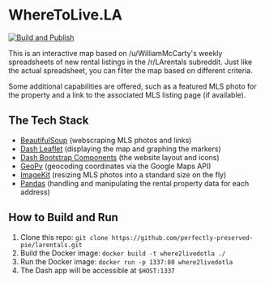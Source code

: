 # WhereToLive.LA
[![Build and Publish](https://github.com/perfectly-preserved-pie/larentals/actions/workflows/docker-image.yml/badge.svg)](https://github.com/perfectly-preserved-pie/larentals/actions/workflows/docker-image.yml)

This is an interactive map based on /u/WilliamMcCarty's weekly spreadsheets of new rental listings in the /r/LArentals subreddit. Just like the actual spreadsheet, you can filter the map based on different criteria.

Some additional capabilities are offered, such as a featured MLS photo for the property and a link to the associated MLS listing page (if available).

## The Tech Stack
* [BeautifulSoup](https://www.crummy.com/software/BeautifulSoup/bs4/doc/) (webscraping MLS photos and links)
*    [Dash Leaflet](https://dash-leaflet.herokuapp.com/) (displaying the map and graphing the markers)
*    [Dash Bootstrap Components](https://dash-bootstrap-components.opensource.faculty.ai/) (the website layout and icons)
*    [GeoPy](https://geopy.readthedocs.io/en/stable/) (geocoding coordinates via the Google Maps API)
*    [ImageKit](https://github.com/imagekit-developer/imagekit-python) (resizing MLS photos into a standard size on the fly)
*    [Pandas](https://pandas.pydata.org/) (handling and manipulating the rental property data for each address)

## How to Build and Run
1. Clone this repo: `git clone https://github.com/perfectly-preserved-pie/larentals.git`
2. Build the Docker image: `docker build -t where2livedotla ./`
3. Run the Docker image: `docker run -p 1337:80 where2livedotla`
4. The Dash app will be accessible at `$HOST:1337`
